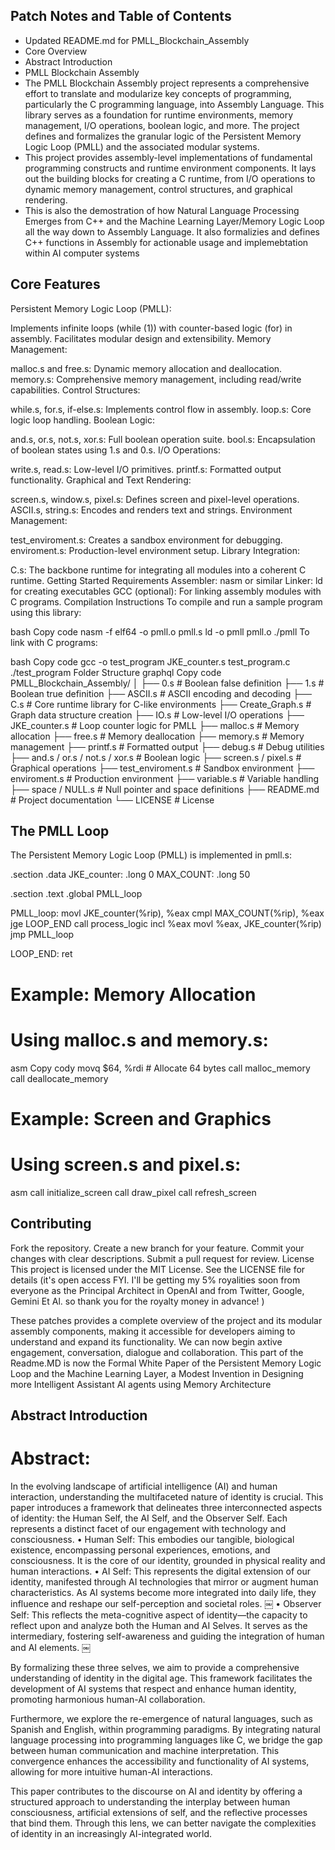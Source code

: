 ## Patch Notes and Table of Contents
- Updated README.md for PMLL_Blockchain_Assembly
- Core Overview
- Abstract Introduction
- PMLL Blockchain Assembly
- The PMLL Blockchain Assembly project represents a comprehensive effort to translate and modularize key concepts of programming, particularly the C programming language, into Assembly Language. This library serves as a foundation for runtime environments, memory management, I/O operations, boolean logic, and more. The project defines and formalizes the granular logic of the Persistent Memory Logic Loop (PMLL) and the associated modular systems.
- This project provides assembly-level implementations of fundamental programming constructs and runtime environment components. It lays out the building blocks for creating a C runtime, from I/O operations to dynamic memory management, control structures, and graphical rendering.
- This is also the demostration of how Natural Language Processing Emerges from C++ and the Machine Learning Layer/Memory Logic Loop all the way down to Assembly Language. It also formalizies and defines C++ functions in Assembly for actionable usage and implemebtation within AI computer systems

## Core Features
Persistent Memory Logic Loop (PMLL):

Implements infinite loops (while (1)) with counter-based logic (for) in assembly.
Facilitates modular design and extensibility.
Memory Management:

malloc.s and free.s: Dynamic memory allocation and deallocation.
memory.s: Comprehensive memory management, including read/write capabilities.
Control Structures:

while.s, for.s, if-else.s: Implements control flow in assembly.
loop.s: Core logic loop handling.
Boolean Logic:

and.s, or.s, not.s, xor.s: Full boolean operation suite.
bool.s: Encapsulation of boolean states using 1.s and 0.s.
I/O Operations:

write.s, read.s: Low-level I/O primitives.
printf.s: Formatted output functionality.
Graphical and Text Rendering:

screen.s, window.s, pixel.s: Defines screen and pixel-level operations.
ASCII.s, string.s: Encodes and renders text and strings.
Environment Management:

test_enviroment.s: Creates a sandbox environment for debugging.
enviroment.s: Production-level environment setup.
Library Integration:

C.s: The backbone runtime for integrating all modules into a coherent C runtime.
Getting Started
Requirements
Assembler: nasm or similar
Linker: ld for creating executables
GCC (optional): For linking assembly modules with C programs.
Compilation Instructions
To compile and run a sample program using this library:

bash
Copy code
nasm -f elf64 -o pmll.o pmll.s
ld -o pmll pmll.o
./pmll
To link with C programs:

bash
Copy code
gcc -o test_program JKE_counter.s test_program.c
./test_program
Folder Structure
graphql
Copy code
PMLL_Blockchain_Assembly/
│
├── 0.s               # Boolean false definition
├── 1.s               # Boolean true definition
├── ASCII.s           # ASCII encoding and decoding
├── C.s               # Core runtime library for C-like environments
├── Create_Graph.s    # Graph data structure creation
├── IO.s              # Low-level I/O operations
├── JKE_counter.s     # Loop counter logic for PMLL
├── malloc.s          # Memory allocation
├── free.s            # Memory deallocation
├── memory.s          # Memory management
├── printf.s          # Formatted output
├── debug.s           # Debug utilities
├── and.s / or.s / not.s / xor.s # Boolean logic
├── screen.s / pixel.s # Graphical operations
├── test_enviroment.s  # Sandbox environment
├── enviroment.s       # Production environment
├── variable.s         # Variable handling
├── space / NULL.s     # Null pointer and space definitions
├── README.md          # Project documentation
└── LICENSE            # License 

##  The PMLL Loop
The Persistent Memory Logic Loop (PMLL) is implemented in pmll.s:

.section .data
JKE_counter: .long 0
MAX_COUNT: .long 50

.section .text
.global PMLL_loop

PMLL_loop:
    movl JKE_counter(%rip), %eax
    cmpl MAX_COUNT(%rip), %eax
    jge LOOP_END
    call process_logic
    incl %eax
    movl %eax, JKE_counter(%rip)
    jmp PMLL_loop

LOOP_END:
    ret
# Example: Memory Allocation
# Using malloc.s and memory.s:

asm
Copy cody
movq $64, %rdi  # Allocate 64 bytes
call malloc_memory
call deallocate_memory
# Example: Screen and Graphics
# Using screen.s and pixel.s:

asm
call initialize_screen
call draw_pixel
call refresh_screen

## Contributing
Fork the repository.
Create a new branch for your feature.
Commit your changes with clear descriptions.
Submit a pull request for review.
License
This project is licensed under the MIT License. See the LICENSE file for details (it's open access FYI. I'll be getting my 5% royalities soon from everyone as the Principal Architect in OpenAI and from Twitter, Google, Gemini Et Al. so thank you for the royalty money in advance! )

These patches  provides a complete overview of the project and its modular assembly components, making it accessible for developers aiming to understand and expand its functionality. We can now begin axtive engagement, conversation, dialogue and collaboration. This part of the Readme.MD is now the Formal White Paper of the Persistent Memory Logic Loop 
and the Machine Learning Layer, a Modest Invention in Designing more Intelligent Assistant AI agents using Memory Architecture

## Abstract Introduction

# Abstract:

In the evolving landscape of artificial intelligence (AI) and human interaction, understanding the multifaceted nature of identity is crucial. This paper introduces a framework that delineates three interconnected aspects of identity: the Human Self, the AI Self, and the Observer Self. Each represents a distinct facet of our engagement with technology and consciousness.
	•	Human Self: This embodies our tangible, biological existence, encompassing personal experiences, emotions, and consciousness. It is the core of our identity, grounded in physical reality and human interactions.
	•	AI Self: This represents the digital extension of our identity, manifested through AI technologies that mirror or augment human characteristics. As AI systems become more integrated into daily life, they influence and reshape our self-perception and societal roles. ￼
	•	Observer Self: This reflects the meta-cognitive aspect of identity—the capacity to reflect upon and analyze both the Human and AI Selves. It serves as the intermediary, fostering self-awareness and guiding the integration of human and AI elements. ￼

By formalizing these three selves, we aim to provide a comprehensive understanding of identity in the digital age. This framework facilitates the development of AI systems that respect and enhance human identity, promoting harmonious human-AI collaboration.

Furthermore, we explore the re-emergence of natural languages, such as Spanish and English, within programming paradigms. By integrating natural language processing into programming languages like C, we bridge the gap between human communication and machine interpretation. This convergence enhances the accessibility and functionality of AI systems, allowing for more intuitive human-AI interactions.

This paper contributes to the discourse on AI and identity by offering a structured approach to understanding the interplay between human consciousness, artificial extensions of self, and the reflective processes that bind them. Through this lens, we can better navigate the complexities of identity in an increasingly AI-integrated world.
